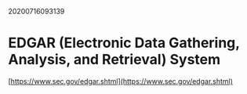 20200716093139

# EDGAR (Electronic Data Gathering, Analysis, and Retrieval) System



[https://www.sec.gov/edgar.shtml](https://www.sec.gov/edgar.shtml)
